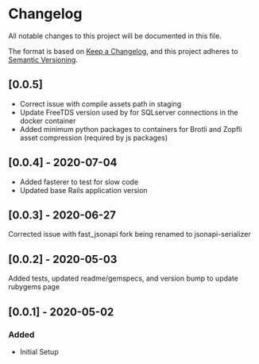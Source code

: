 # Changelog

All notable changes to this project will be documented in this file.

The format is based on [Keep a Changelog](https://keepachangelog.com/en/1.0.0/),
and this project adheres to [Semantic Versioning](https://semver.org/spec/v2.0.0.html).

## [0.0.5]

  * Correct issue with compile assets path in staging
  * Update FreeTDS version used by for SQLserver connections in the docker container
  * Added minimum python packages to containers for Brotli and Zopfli asset compression (required by js packages)

## [0.0.4] - 2020-07-04

* Added fasterer to test for slow code
* Updated base Rails application version

## [0.0.3] - 2020-06-27

Corrected issue with fast_jsonapi fork being renamed to jsonapi-serializer

## [0.0.2] - 2020-05-03

Added tests, updated readme/gemspecs, and version bump to update rubygems page

## [0.0.1] - 2020-05-02

### Added

- Initial Setup

